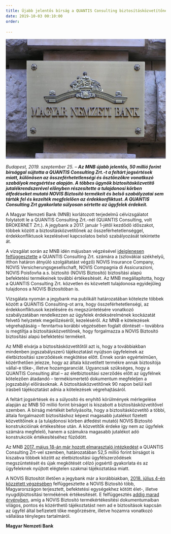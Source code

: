 ```yaml
---
title: Újabb jelentős bírság a QUANTIS Consulting biztosításközvetítőnek
date: 2019-10-03 00:10:00
order:

---
```

![](/uploads/MNB_logo.jpg)

_Budapest, 2019. szeptember 25. – **Az MNB újabb jelentős, 50 millió forint bírsággal sújtotta a QUANTIS Consulting Zrt.-t a feltárt jogsértések miatt, különösen az összeférhetetlenségi és ösztönzőkre vonatkozó szabályok megsértése alapján. A többes ügynök biztosításközvetítő jutalékrendszerével előnyben részesítette a tulajdonosi körben átfedéseket mutató NOVIS Biztosító termékeit és belső szabályzatai sem tárták fel és kezelték megfelelően az érdekkonfliktust. A QUANTIS Consulting Zrt gyakorlata súlyosan sértette az ügyfelek érdekeit.**_

A Magyar Nemzeti Bank (MNB) korlátozott terjedelmű célvizsgálatot folytatott le a QUANTIS Consulting Zrt.-nél (QUANTIS Consulting, volt BROKERNET Zrt.). A jegybank a 2017. január 1-jétől kezdődő időszakot, többek között a biztosításközvetítőnek az összeférhetetlenséggel, érdekkonfliktusok kezelésével kapcsolatos belső szabályozását tekintette át.

A vizsgálat során az MNB idén májusban végzésével [ideiglenesen felfüggesztette](https://www.mnb.hu/sajtoszoba/sajtokozlemenyek/2019-evi-sajtokozlemenyek/a-quantis-consulting-nem-kozvetitheti-a-szlovakiai-novis-biztositasait) a QUANTIS Consulting Zrt. számára a (szlovákiai székhelyű, itthon határon átnyúló szolgáltatást végző) NOVIS Insurance Company, NOVIS Versicherungsgesellschaft, NOVIS Compagnia di Assicurazioni, NOVIS Poisťovňa a.s. biztosító (NOVIS Biztosító) biztosítási alapú befektetési termékeinek további értékesítését. Az MNB megállapította, hogy a QUANTIS Consulting Zrt. közvetlen és közvetett tulajdonosa egyidejűleg tulajdonos a NOVIS Biztosítóban is.

Vizsgálata nyomán a jegybank ma publikált határozatában kötelezte többek között a QUANTIS Consulting-ot arra, hogy összeférhetetlenségi, az érdekkonfliktusok kezelésére és megszüntetésére vonatkozó szabályzatában rendelkezzen az ügyfelek érdeksérelmének kockázatát felvető helyzetek megelőzéséről, kezeléséről. Az MNB e kötelezések végrehajtásáig – fenntartva korábbi végzésében foglalt döntését – továbbra is megtiltja a biztosításközvetítőnek, hogy forgalmazza a NOVIS Biztosító biztosítási alapú befektetési termékeit.

Az MNB elvárja a biztosításközvetítőtől azt is, hogy a továbbiakban mindenben jogszabályszerű tájékoztatást nyújtson ügyfeleinek az életbiztosítási szerződések megkötése előtt. Ennek során egyértelműen, közérthetően jelezze, hogy az általa közvetített termékre annak biztosítója vállal-e tőke-, illetve hozamgaranciát. Ugyancsak szükséges, hogy a QUANTIS Consulting által – az életbiztosítási szerződés előtt az ügyfélnek kötelezően átadandó – termékismertető dokumentum megfeleljen a jogszabályi előírásoknak. A biztosításközvetítőnek 90 napon belül kell írásbeli tájékoztatást adnia a kötelezések végrehajtásáról.

A feltárt jogsértések és a súlyosító és enyhítő körülmények mérlegelése alapján az MNB 50 millió forint bírságot is kiszabott a biztosításközvetítővel szemben. A bírság mértékét befolyásolta, hogy a biztosításközvetítő a többi, általa forgalmazott biztosításhoz képest magasabb jutalékot fizetett közvetítőinek a (a tulajdonosi körben átfedést mutató) NOVIS Biztosító konstrukcióinak értékesítése után. A közvetítők érdeke így nem az ügyfelek számára megfelelő, hanem a számukra magasabb jutalékot adó konstrukciók értékesítéséhez fűződött.

Az MNB [2017. május 18-án már hozott elmarasztaló intézkedést](https://www.mnb.hu/sajtoszoba/sajtokozlemenyek/2017-evi-sajtokozlemenyek/quantis-consulting-jogserto-kozvetitoi-gyakorlat-az-eletbiztositasi-szerzodeseknel) a QUANTIS Consulting Zrt-vel szemben, határozatában 52,5 millió forint bírságot is kiszabva többek között az életbiztosítási ügyfélszerződések megszüntetését és újak megkötését célzó jogsértő gyakorlata és az ügyfeleknek nyújtott elégtelen szakmai tájékoztatása miatt.

A NOVIS Biztosítót illetően a jegybank már a korábbiakban, [2018. július 4-én közzétett végzésében](https://www.mnb.hu/sajtoszoba/sajtokozlemenyek/2018-evi-sajtokozlemenyek/az-mnb-felfuggesztette-a-novis-biztosito-tobb-termekenek-ertekesiteset) felfüggesztette a NOVIS Biztosító több, Magyarországon terjesztett, befektetési egységekhez kötött élet-, illetve nyugdíjbiztosítási termékének értékesítését. E felfüggesztés [addig marad érvényben](http://alk.mnb.hu/data/cms2465356/keksz_18715259.pdf), amíg a NOVIS Biztosító termékértékesítési dokumentumaiban világos, pontos és közérthető tájékoztatást nem ad e biztosítások kapcsán az ügyfél által befizetett tőke megőrzésére, illetve hozamra vonatkozó vállalása tényleges tartalmáról.

**Magyar Nemzeti Bank**
